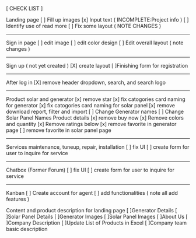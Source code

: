 [ CHECK LIST ]

Landing page
[ ] Fill up images
[x] Input text ( INCOMPLETE:Project info )
[ ] Identify use of read more
[ ] Fix some layout ( NOTE CHANGES )

---

Sign in page
[ ] edit image
[ ] edit color design
[ ] Edit overall layout ( note changes )

---

Sign up ( not yet created )
[X] create layout
[ ]Finishing form for registration

---

After log in
[X] remove header dropdown, search, and search logo

---

Product solar and generator
[x] remove star
[x] fix catogories card naming for generator
[x] fix catogories card naming for solar panel
[x] remove download report, filter and import
[ ] Change Generator names
[ ] Change Solar Panel Names
Product details
[x] remove buy now
[x] Remove colors and quantity
[x] Remove ratings below
[x] remove favorite in generator page
[ ] remove favorite in solar panel page

---

Services maintenance, tuneup, repair, installation
[ ] fix UI
[ ] create form for user to inquire for service

---

Chatbox (Former Forum)
[ ] fix UI
[ ] create form for user to inquire for service

---

Kanban
[ ] Create account for agent
[ ] add functionalities ( note all add features )

Content and product description for landing page
[ ]Generator Details
[ ]Solar Panel Details
[ ]Generator Images
[ ]Solar Panel Images
[ ]About Us
[ ]Company Description
[ ]Update List of Products in Excel
[ ]Company team basic description
